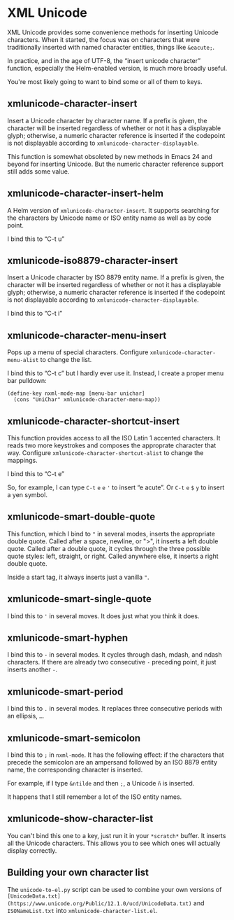 XML Unicode
===========

XML Unicode provides some convenience methods for inserting Unicode
characters. When it started, the focus was on characters that were
traditionally inserted with named character entities, things like
`&eacute;`.

In practice, and in the age of UTF-8, the “insert unicode character”
function, especially the Helm-enabled version, is much more broadly
useful.

You're most likely going to want to bind some or all of them to keys.

xmlunicode-character-insert
---------------------------

Insert a Unicode character by character name. If a prefix is given,
the character will be inserted regardless of whether or not it has a
displayable glyph; otherwise, a numeric character reference is
inserted if the codepoint is not displayable according to
`xmlunicode-character-displayable`.

This function is somewhat obsoleted by new methods in Emacs 24 and
beyond for inserting Unicode. But the numeric character reference
support still adds some value.

xmlunicode-character-insert-helm
--------------------------------

A Helm version of `xmlunicode-character-insert`. It supports searching
for the characters by Unicode name or ISO entity name as well as by
code point.

I bind this to “C-t u”

xmlunicode-iso8879-character-insert
-----------------------------------

Insert a Unicode character by ISO 8879 entity name. If a prefix is
given, the character will be inserted regardless of whether or not it
has a displayable glyph; otherwise, a numeric character reference is
inserted if the codepoint is not displayable according to
`xmlunicode-character-displayable`.

I bind this to “C-t i”

xmlunicode-character-menu-insert
--------------------------------

Pops up a menu of special characters. Configure
`xmlunicode-character-menu-alist` to change the list.

I bind this to “C-t c” but I hardly ever use it. Instead, I create a
proper menu bar pulldown:

    (define-key nxml-mode-map [menu-bar unichar]
      (cons "UniChar" xmlunicode-character-menu-map))

xmlunicode-character-shortcut-insert
------------------------------------

This function provides access to all the ISO Latin 1 accented
characters. It reads two more keystrokes and composes the approprate
character that way. Configure `xmlunicode-character-shortcut-alist` to
change the mappings.

I bind this to “C-t e”

So, for example, I can type `C-t` `e` `e` `'` to insert “e acute”. Or
`C-t` `e` `$` `y` to insert a yen symbol.

xmlunicode-smart-double-quote
-----------------------------

This function, which I bind to `"` in several modes, inserts the
appropriate double quote. Called after a space, newline, or ">", it
inserts a left double quote. Called after a double quote, it cycles
through the three possible quote styles: left, straight, or right.
Called anywhere else, it inserts a right double quote.

Inside a start tag, it always inserts just a vanilla `"`.

xmlunicode-smart-single-quote
-----------------------------

I bind this to `'` in several moves. It does just what you think it does.

xmlunicode-smart-hyphen
--------------------

I bind this to `-` in several modes. It cycles through dash, mdash, and
ndash characters. If there are already two consecutive `-` preceding point,
it just inserts another `-`.

xmlunicode-smart-period
-----------------------

I bind this to `.` in several modes. It replaces three consecutive
periods with an ellipsis, `…`.

xmlunicode-smart-semicolon
--------------------------

I bind this to `;` in `nxml-mode`. It has the following effect: if the
characters that precede the semicolon are an ampersand followed by an ISO
8879 entity name, the corresponding character is inserted.

For example, if I type `&ntilde` and then `;`, a Unicode `ñ` is inserted.

It happens that I still remember a lot of the ISO entity names.

xmlunicode-show-character-list
------------------------------

You can't bind this one to a key, just run it in your `*scratch*`
buffer. It inserts all the Unicode characters. This allows you to see
which ones will actually display correctly.

Building your own character list
------------------------------

The `unicode-to-el.py` script can be used to combine your own versions
of `[UnicodeData.txt](https://www.unicode.org/Public/12.1.0/ucd/UnicodeData.txt)`
and `ISONameList.txt` into `xmlunicode-character-list.el`.
